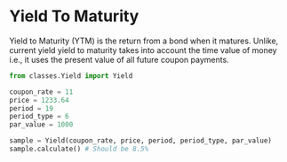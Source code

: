 # Yield To Maturity

Yield to Maturity (YTM) is the return from a bond when it matures. Unlike, current yield
yield to maturity takes into account the time value of money i.e., it uses the present value
of all future coupon payments.


```python
from classes.Yield import Yield

coupon_rate = 11
price = 1233.64
period = 19
period_type = 6 
par_value = 1000

sample = Yield(coupon_rate, price, period, period_type, par_value)
sample.calculate() # Should be 8.5%
```

